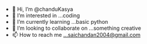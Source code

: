 - 👋 Hi, I’m @chanduKasya
- 👀 I’m interested in ...coding
- 🌱 I’m currently learning ...basic python
- 💞️ I’m looking to collaborate on ...something creative
- 📫 How to reach me ...saichandan2004@gmail.com

<!---
chanduKasya/chanduKasya is a ✨ special ✨ repository because its `README.md` (this file) appears on your GitHub profile.
You can click the Preview link to take a look at your changes.
--->

